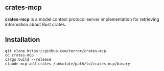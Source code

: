 ## crates-mcp

**crates-mcp** is a model context protocol server implementation for retrieving
information about Rust crates.

## Installation

```
git clone https://github.com/terror/crates-mcp
cd crates-mcp
cargo build --release
claude mcp add crates /absolute/path/to/crates-mcp/binary
```
